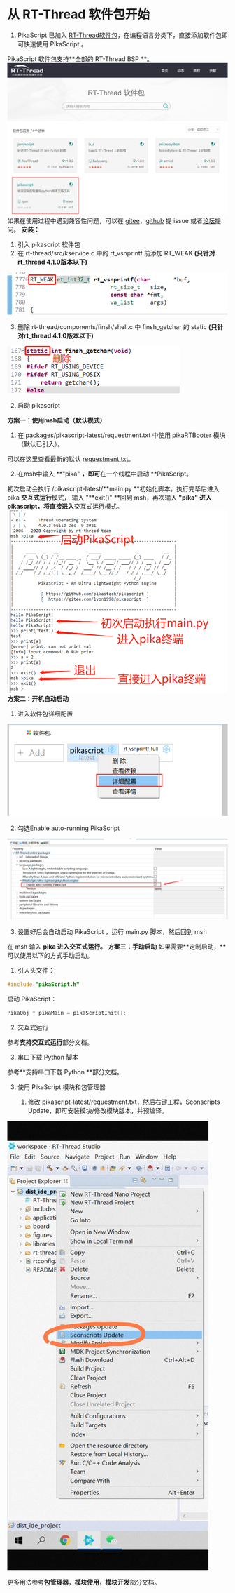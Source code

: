 # 从 RT-Thread 软件包开始

1. PikaScript 已加入 [RT-Thread软件包](https://packages.rt-thread.org/detail.html?package=pikascript)，在编程语言分类下，直接添加软件包即可快速使用 PikaScript 。

PikaScript 软件包支持**全部的 RT-Thread BSP **。
![image.png](assets/1638840464842-02580253-48dc-4dcc-94a4-e62f1b596b38.png)
如果在使用过程中遇到兼容性问题，可以在 [gitee](https://gitee.com/Lyon1998/pikascript)，[github](https://github.com/pikasTech/pikascript) 提 issue 或者[论坛](https://whycan.com/f_55.html)提问。
**安装：**

   1. 引入 pikascript 软件包
   1. 在 rt-thread/src/kservice.c 中的 rt_vsnprintf 前添加 RT_WEAK **(只针对rt_thread 4.1.0版本以下)**

![image.png](assets/1639103607485-f33b48f8-a127-4612-9c4a-e2094ec5d79e.png)

   3. 删除 rt-thread/components/finsh/shell.c 中 finsh_getchar 的 static **(只针对rt_thread 4.1.0版本以下)**

![image.png](assets/1639103788555-fcf1c31c-386f-4baf-b1d0-4f3016af32bc.png)


2. 启动 pikascript

**方案一：使用msh启动（默认模式）**

   1. 在 packages/pikascript-latest/requestment.txt 中使用 pikaRTBooter 模块（默认已引入）。

可以在这里查看最新的默认 [requestment.txt](https://gitee.com/Lyon1998/pikascript/blob/master/port/rt-thread/requestment.txt)。

   2. 在msh中输入 **"pika" **，即可**在一个线程中启动 **PikaScript。

初次启动会执行 /pikascript-latest/**main.py **初始化脚本。执行完毕后进入 pika **交互式运行**模式，
输入 "**exit()" **回到 msh，再次输入 **"pika" **进入 pikascript，将**直接进入**交互式运行模式。
![d241761d5858d3ceade44d6a678f3d9.png](assets/1639058943232-9f0e0f78-0c8e-4b80-9283-6113c2450edf.png)
**方案二：开机自动启动**

   1. 进入软件包详细配置

![image.png](assets/1639184483048-498f471e-cae7-4b6f-ad94-c1b5149d621c.png)

   2. 勾选Enable auto-running PikaScript

![image.png](assets/1639184596044-a85902ac-601c-49b6-b2e5-3d20bd55ce81.png)

   3. 设置好后会自动启动 PikaScript ，运行 main.py 脚本，然后回到 msh

在 msh 输入 **pika **进入交互式运行**。**
**方案三：手动启动**
如果需要**定制启动，**可以使用以下的方式手动启动。

   1. 引入头文件：
```c
#include "pikaScript.h"
```
 启动 PikaScript：
```c
PikaObj * pikaMain = pikaScriptInit();
```

   2. 交互式运行

参考**支持交互式运行**部分文档。

   3. 串口下载 Python 脚本

参考**支持串口下载 Python **部分文档。


3. 使用 PikaScript 模块和包管理器

   1. 修改 pikascript-latest/requestment.txt，然后右键工程，Sconscripts Update，即可安装模块/修改模块版本，并预编译。

![IMG_20211215_091327.jpg](assets/1639531121038-abc40292-62fe-4a30-b074-7101714f6db7.jpeg)


更多用法参考**包管理器**，**模块使用，模块开发**部分文档。
